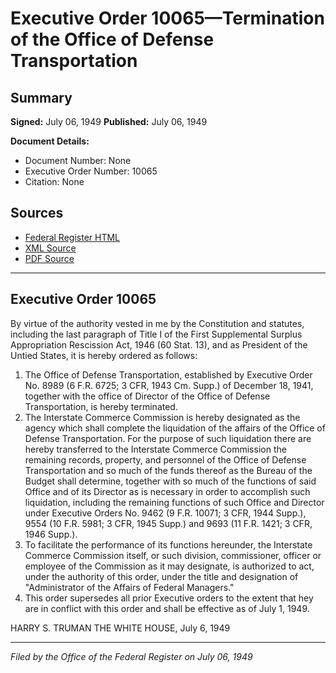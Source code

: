# Executive Order 10065—Termination of the Office of Defense Transportation

## Summary

**Signed:** July 06, 1949
**Published:** July 06, 1949

**Document Details:**
- Document Number: None
- Executive Order Number: 10065
- Citation: None

## Sources
- [Federal Register HTML](https://www.presidency.ucsb.edu/documents/executive-order-10065-termination-the-office-defense-transportation)
- [XML Source](None)
- [PDF Source](None)

---

## Executive Order 10065

By virtue of the authority vested in me by the Constitution and statutes, including the last paragraph of Title I of the First Supplemental Surplus Appropriation Rescission Act, 1946 (60 Stat. 13), and as President of the Untied States, it is hereby ordered as follows:
1. The Office of Defense Transportation, established by Executive Order No. 8989 (6 F.R. 6725; 3 CFR, 1943 Cm. Supp.) of December 18, 1941, together with the office of Director of the Office of Defense Transportation, is hereby terminated.
2. The Interstate Commerce Commission is hereby designated as the agency which shall complete the liquidation of the affairs of the Office of Defense Transportation. For the purpose of such liquidation there are hereby transferred to the Interstate Commerce Commission the remaining records, property, and personnel of the Office of Defense Transportation and so much of the funds thereof as the Bureau of the Budget shall determine, together with so much of the functions of said Office and of its Director as is necessary in order to accomplish such liquidation, including the remaining functions of such Office and Director under Executive Orders No. 9462 (9 F.R. 10071; 3 CFR, 1944 Supp.), 9554 (10 F.R. 5981; 3 CFR, 1945 Supp.) and 9693 (11 F.R. 1421; 3 CFR, 1946 Supp.).
3. To facilitate the performance of its functions hereunder, the Interstate Commerce Commission itself, or such division, commissioner, officer or employee of the Commission as it may designate, is authorized to act, under the authority of this order, under the title and designation of "Administrator of the Affairs of Federal Managers."
4. This order supersedes all prior Executive orders to the extent that hey are in conflict with this order and shall be effective as of July 1, 1949.

HARRY S. TRUMAN
THE WHITE HOUSE,
July 6, 1949

---

*Filed by the Office of the Federal Register on July 06, 1949*
